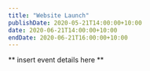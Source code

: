```yaml
---
title: "Website Launch"
publishDate: 2020-05-21T14:00:00+10:00
date: 2020-06-21T14:00:00+10:00
endDate: 2020-06-21T16:00:00+10:00
---
```


** insert event details here **